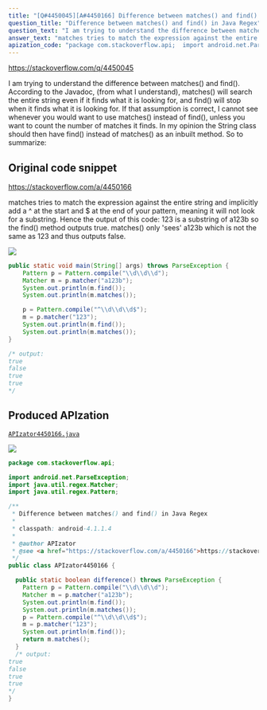 ```yaml
---
title: "[Q#4450045][A#4450166] Difference between matches() and find() in Java Regex"
question_title: "Difference between matches() and find() in Java Regex"
question_text: "I am trying to understand the difference between matches() and find(). According to the Javadoc, (from what I understand), matches() will search the entire string even if it finds what it is looking for, and find() will stop when it finds what it is looking for. If that assumption is correct, I cannot see whenever you would want to use matches() instead of find(), unless you want to count the number of matches it finds. In my opinion the String class should then have find() instead of matches() as an inbuilt method. So to summarize:"
answer_text: "matches tries to match the expression against the entire string and implicitly add a ^ at the start and $ at the end of your pattern, meaning it will not look for a substring. Hence the output of this code: 123 is a substring of a123b so the find() method outputs true. matches() only 'sees' a123b which is not the same as 123 and thus outputs false."
apization_code: "package com.stackoverflow.api;  import android.net.ParseException; import java.util.regex.Matcher; import java.util.regex.Pattern;  /**  * Difference between matches() and find() in Java Regex  *  * classpath: android-4.1.1.4  *  * @author APIzator  * @see <a href=\"https://stackoverflow.com/a/4450166\">https://stackoverflow.com/a/4450166</a>  */ public class APIzator4450166 {    public static boolean difference() throws ParseException {     Pattern p = Pattern.compile(\"\\\\d\\\\d\\\\d\");     Matcher m = p.matcher(\"a123b\");     System.out.println(m.find());     System.out.println(m.matches());     p = Pattern.compile(\"^\\\\d\\\\d\\\\d$\");     m = p.matcher(\"123\");     System.out.println(m.find());     return m.matches();   }   /* output: true false true true */ }"
---
```


https://stackoverflow.com/q/4450045

I am trying to understand the difference between matches() and find().
According to the Javadoc, (from what I understand), matches() will search the entire string even if it finds what it is looking for, and find() will stop when it finds what it is looking for.
If that assumption is correct, I cannot see whenever you would want to use matches() instead of find(), unless you want to count the number of matches it finds.
In my opinion the String class should then have find() instead of matches() as an inbuilt method.
So to summarize:



## Original code snippet

https://stackoverflow.com/a/4450166

matches tries to match the expression against the entire string and implicitly add a ^ at the start and $ at the end of your pattern, meaning it will not look for a substring. Hence the output of this code:
123 is a substring of a123b so the find() method outputs true. matches() only &#x27;sees&#x27; a123b which is not the same as 123 and thus outputs false.

<div class="code-logo"><img src="/stackoverflow.png" /></div>

```java
public static void main(String[] args) throws ParseException {
    Pattern p = Pattern.compile("\\d\\d\\d");
    Matcher m = p.matcher("a123b");
    System.out.println(m.find());
    System.out.println(m.matches());

    p = Pattern.compile("^\\d\\d\\d$");
    m = p.matcher("123");
    System.out.println(m.find());
    System.out.println(m.matches());
}

/* output:
true
false
true
true
*/
```

## Produced APIzation

[`APIzator4450166.java`](https://github.com/pasqualesalza/apization-temp-data/raw/master/search/APIzator4450166.java)

<div class="code-logo"><img src="/apizator.png" /></div>

```java
package com.stackoverflow.api;

import android.net.ParseException;
import java.util.regex.Matcher;
import java.util.regex.Pattern;

/**
 * Difference between matches() and find() in Java Regex
 *
 * classpath: android-4.1.1.4
 *
 * @author APIzator
 * @see <a href="https://stackoverflow.com/a/4450166">https://stackoverflow.com/a/4450166</a>
 */
public class APIzator4450166 {

  public static boolean difference() throws ParseException {
    Pattern p = Pattern.compile("\\d\\d\\d");
    Matcher m = p.matcher("a123b");
    System.out.println(m.find());
    System.out.println(m.matches());
    p = Pattern.compile("^\\d\\d\\d$");
    m = p.matcher("123");
    System.out.println(m.find());
    return m.matches();
  }
  /* output:
true
false
true
true
*/
}

```